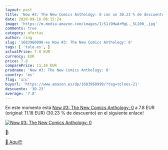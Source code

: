 ```yaml
---
layout: post
title: 'Now #3: The New Comics Anthology: 0 con un 30.23 % de descuento'
date: 2020-09-16 06:15:24
image: 'https://m.media-amazon.com/images/I/51i9HwA+MgL._SL200_.jpg'
comments: true
category: ofertas
author: ring
slug: '1683960998-es Now #3: The New Comics Anthology: 0'
tags: [ 'tole.es', ]
actualPrice: 7.8 EUR
currency: EUR
price: 7.8
comparePrice: 11.18 EUR
prodname: 'Now #3: The New Comics Anthology: 0'
country: 'es'
flag: '🇪🇸'
buyurl: 'https://www.amazon.es/dp/1683960998/?tag=tolees-21'
descuento: '30.23'
average: '7.8'
---
```


En este momento está [Now #3: The New Comics Anthology: 0](https://www.amazon.es/dp/1683960998/?tag=tolees-21) a 7.8 EUR (original: 11.18 EUR) (30.23 %  de descuento) en el siguiente enlace!

[![Now #3: The New Comics Anthology: 0](https://m.media-amazon.com/images/I/51i9HwA+MgL._SL200_.jpg)](https://www.amazon.es/dp/1683960998/?tag=tolees-21)

🔎:


[🛒 Aquí!!!](https://www.amazon.es/dp/1683960998/?tag=tolees-21)

